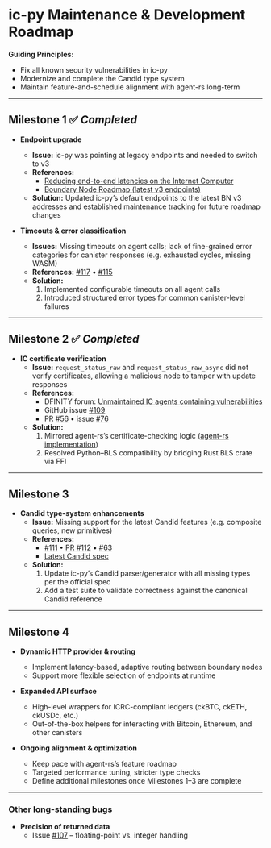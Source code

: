 # ic-py Maintenance & Development Roadmap

**Guiding Principles:**
- Fix all known security vulnerabilities in ic-py
- Modernize and complete the Candid type system
- Maintain feature-and-schedule alignment with agent-rs long-term

---

## Milestone 1 ✅ *Completed*

- **Endpoint upgrade**
    - **Issue:** ic-py was pointing at legacy endpoints and needed to switch to v3
    - **References:**
        - [Reducing end-to-end latencies on the Internet Computer](https://forum.dfinity.org/t/reducing-end-to-end-latencies-on-the-internet-computer/34383)
        - [Boundary Node Roadmap (latest v3 endpoints)](https://forum.dfinity.org/t/boundary-node-roadmap/15562/104?u=c-b-elite)
    - **Solution:** Updated ic-py’s default endpoints to the latest BN v3 addresses and established maintenance tracking for future roadmap changes

- **Timeouts & error classification**
    - **Issues:** Missing timeouts on agent calls; lack of fine-grained error categories for canister responses (e.g. exhausted cycles, missing WASM)
    - **References:** [#117](https://github.com/rocklabs-io/ic-py/issues/117) • [#115](https://github.com/rocklabs-io/ic-py/issues/115)
    - **Solution:**
        1. Implemented configurable timeouts on all agent calls
        2. Introduced structured error types for common canister-level failures

---

## Milestone 2 ✅ *Completed*

- **IC certificate verification**
    - **Issue:** `request_status_raw` and `request_status_raw_async` did not verify certificates, allowing a malicious node to tamper with update responses
    - **References:**
        - DFINITY forum: [Unmaintained IC agents containing vulnerabilities](https://forum.dfinity.org/t/unmaintained-ic-agents-containing-vulnerabilities/41589?u=marc0olo)
        - GitHub issue [#109](https://github.com/rocklabs-io/ic-py/issues/109)
        - PR [#56](https://github.com/rocklabs-io/ic-py/pull/56/files) • issue [#76](https://github.com/rocklabs-io/ic-py/issues/76)
    - **Solution:**
        1. Mirrored agent-rs’s certificate-checking logic ([agent-rs implementation](https://github.com/dfinity/agent-rs/blob/b53d770cfd07df07b1024cfd9cc25f7ff80d1b76/ic-agent/src/agent/mod.rs#L903))
        2. Resolved Python–BLS compatibility by bridging Rust BLS crate via FFI

---

## Milestone 3

- **Candid type-system enhancements**
    - **Issue:** Missing support for the latest Candid features (e.g. composite queries, new primitives)
    - **References:**
        - [#111](https://github.com/rocklabs-io/ic-py/issues/111) • [PR #112](https://github.com/rocklabs-io/ic-py/pull/112/files) • [#63](https://github.com/rocklabs-io/ic-py/issues/63)
        - [Latest Candid spec](https://github.com/dfinity/candid)
    - **Solution:**
        1. Update ic-py’s Candid parser/generator with all missing types per the official spec
        2. Add a test suite to validate correctness against the canonical Candid reference

---

## Milestone 4

- **Dynamic HTTP provider & routing**
    - Implement latency-based, adaptive routing between boundary nodes
    - Support more flexible selection of endpoints at runtime

- **Expanded API surface**
    - High-level wrappers for ICRC-compliant ledgers (ckBTC, ckETH, ckUSDc, etc.)
    - Out-of-the-box helpers for interacting with Bitcoin, Ethereum, and other canisters

- **Ongoing alignment & optimization**
    - Keep pace with agent-rs’s feature roadmap
    - Targeted performance tuning, stricter type checks
    - Define additional milestones once Milestones 1–3 are complete

---

### Other long-standing bugs

- **Precision of returned data**
    - Issue [#107](https://github.com/rocklabs-io/ic-py/issues/107) – floating-point vs. integer handling  
